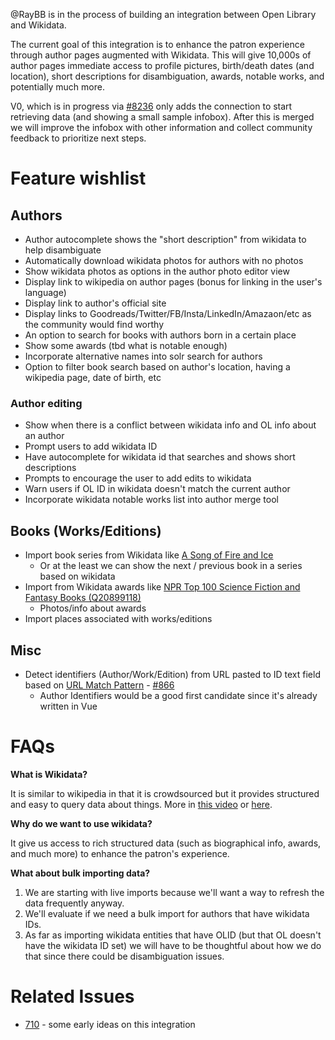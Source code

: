 @RayBB is in the process of building an integration between Open Library and Wikidata.

The current goal of this integration is to enhance the patron experience through author pages augmented with Wikidata. This will give 10,000s of author pages immediate access to profile pictures, birth/death dates (and location), short descriptions for disambiguation, awards, notable works, and potentially much more.

V0, which is in progress via [#8236](https://github.com/internetarchive/openlibrary/pull/8236) only adds the connection to start retrieving data (and showing a small sample infobox). After this is merged we will improve the infobox with other information and collect community feedback to prioritize next steps.

# Feature wishlist

## Authors
* Author autocomplete shows the "short description" from wikidata to help disambiguate
* Automatically download wikidata photos for authors with no photos
* Show wikidata photos as options in the author photo editor view
* Display link to wikipedia on author pages (bonus for linking in the user's language)
* Display link to author's official site
* Display links to Goodreads/Twitter/FB/Insta/LinkedIn/Amazaon/etc as the community would find worthy
* An option to search for books with authors born in a certain place
* Show some awards (tbd what is notable enough)
* Incorporate alternative names into solr search for authors
* Option to filter book search based on author's location, having a wikipedia page, date of birth, etc

### Author editing
* Show when there is a conflict between wikidata info and OL info about an author
* Prompt users to add wikidata ID
* Have autocomplete for wikidata id that searches and shows short descriptions
* Prompts to encourage the user to add edits to wikidata
* Warn users if OL ID in wikidata doesn't match the current author
* Incorporate wikidata notable works list into author merge tool

## Books (Works/Editions)
* Import book series from Wikidata like [A Song of Fire and Ice](https://www.wikidata.org/wiki/Q45875)
  * Or at the least we can show the next / previous book in a series based on wikidata
* Import from Wikidata awards like [NPR Top 100 Science Fiction and Fantasy Books (Q20899118)](https://tools.wmflabs.org/reasonator/?q=Q20899118&lang=en)
  * Photos/info about awards
* Import places associated with works/editions

## Misc
* Detect identifiers (Author/Work/Edition) from URL pasted to ID text field based on [URL Match Pattern](https://www.wikidata.org/wiki/Property:P8966) - [#866](https://github.com/internetarchive/openlibrary/issues/866)
  * Author Identifiers would be a good first candidate since it's already written in Vue


# FAQs
**What is Wikidata?**

It is similar to wikipedia in that it is crowdsourced but it provides structured and easy to query data about things. More in [this video](https://www.youtube.com/watch?v=m_9_23jXPoE) or [here](https://www.wikidata.org/wiki/Wikidata:Introduction).

**Why do we want to use wikidata?**

It give us access to rich structured data (such as biographical info, awards, and much more) to enhance the patron's experience.

**What about bulk importing data?**

1. We are starting with live imports because we'll want a way to refresh the data frequently anyway.
2. We'll evaluate if we need a bulk import for authors that have wikidata IDs.
3. As far as importing wikidata entities that have OLID (but that OL doesn't have the wikidata ID set) we will have to be thoughtful about how we do that since there could be disambiguation issues. 

# Related Issues
- [710](https://github.com/internetarchive/openlibrary/issues/710) - some early ideas on this integration